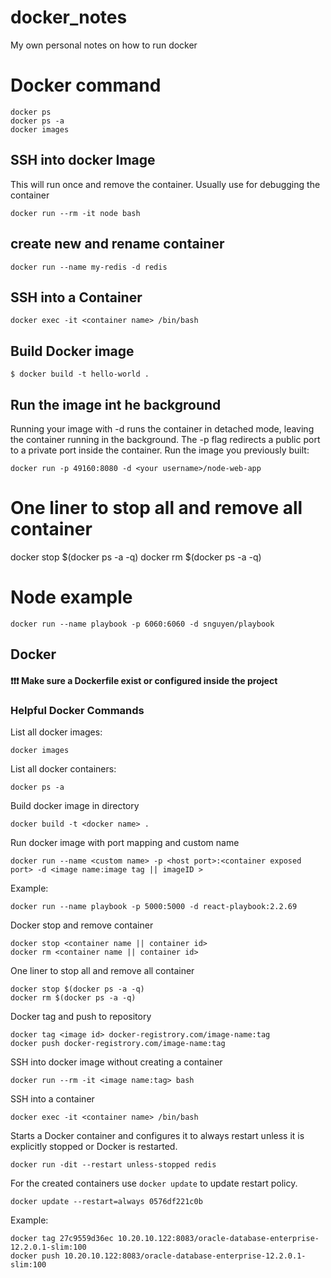 # docker_notes
My own personal notes on how to run docker

# Docker command

```
docker ps
docker ps -a
docker images
```

## SSH into docker Image
This will run once and remove the container. Usually use for debugging the container

`docker run --rm -it node bash`

## create new and rename container 
`docker run --name my-redis -d redis`

## SSH into a Container
`docker exec -it <container name> /bin/bash`

## Build Docker image
`$ docker build -t hello-world .`

## Run the image int he background
Running your image with -d runs the container in detached mode, leaving the container running in the background. The -p flag redirects a public port to a private port inside the container. Run the image you previously built:

`docker run -p 49160:8080 -d <your username>/node-web-app`

# One liner to stop all and remove all container
docker stop $(docker ps -a -q)
docker rm $(docker ps -a -q)


# Node example 
    docker run --name playbook -p 6060:6060 -d snguyen/playbook


## Docker

#### ❗❗❗ Make sure a Dockerfile exist or configured inside the project  

### Helpful Docker Commands
List all docker images:
  
    docker images
List all docker containers:
  
    docker ps -a

Build docker image in directory

    docker build -t <docker name> .

Run docker image with port mapping and custom name

    docker run --name <custom name> -p <host port>:<container exposed port> -d <image name:image tag || imageID >
   
Example:
   
    docker run --name playbook -p 5000:5000 -d react-playbook:2.2.69
   
Docker stop and remove container

    docker stop <container name || container id> 
    docker rm <container name || container id>   

One liner to stop all and remove all container
  
    docker stop $(docker ps -a -q)
    docker rm $(docker ps -a -q)
  
Docker tag and push to repository
    
    docker tag <image id> docker-registrory.com/image-name:tag
    docker push docker-registrory.com/image-name:tag

SSH into docker image without creating a container

    docker run --rm -it <image name:tag> bash
    
SSH into a container

    docker exec -it <container name> /bin/bash
    
Starts a Docker container and configures it to always restart unless it is explicitly stopped or Docker is restarted.

    docker run -dit --restart unless-stopped redis

For the created containers use `docker update` to update restart policy.

    docker update --restart=always 0576df221c0b

Example:
    
    docker tag 27c9559d36ec 10.20.10.122:8083/oracle-database-enterprise-12.2.0.1-slim:100
    docker push 10.20.10.122:8083/oracle-database-enterprise-12.2.0.1-slim:100
